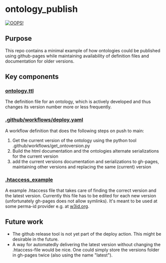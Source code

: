 # ontology_publish

[![OOPS!](https://raw.githubusercontent.com/MattTJung/ontology_publish/gh-pages/oops_badge.svg)](https://oops.linkeddata.es/)

## Purpose
This repo contains a minimal example of how ontologies could be published using github-pages while maintaining availability of definition files and documentation for older versions.

## Key components
### [ontology.ttl](ontology.ttl)
The definition file for an ontology, which is actively developed and thus changes its version number more or less frequently.

### [.github/workflows/deploy.yaml](.github/workflows/deploy.yaml)
A workflow definition that does the following steps on push to main:

1) Get the current version of the ontology using the python tool .github/workflows/get_ontoversion.py
2) Build the html documentation and the ontologies alternate serializations for the current version
3) add the current versions documentation and serializations to gh-pages, maintaining other versions and replacing the same (current) version

### [.htaccess_example](.htaccess_example)
A example .htaccess file that takes care of finding the correct version and the latest version. Currently this file has to be edited for each new version (unfortunately gh-pages does not allow symlinks). It's meant to be used at some perma-id provider e.g. at [w3id.org](https://w3id.org).

## Future work

- The github release tool is not yet part of the deploy action. This might be desirable in the future.
- A way for automatedly delivering the latest version without changing the .htaccess-file would be nice. One could simply store the versions folder in gh-pages twice (also using the name "latest").
